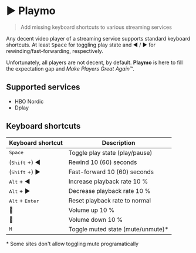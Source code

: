 # ▶️ Playmo

> Add missing keyboard shortcuts to various streaming services

Any decent video player of a streaming service supports standard keyboard shortcuts. At least <kbd>Space</kbd> for toggling play state and ◀️ / ▶️ for rewinding/fast-forwarding, respectively.

Unfortunately, all players are not decent, by default. **Playmo** is here to fill the expectation gap and _Make Players Great Again™_.

## Supported services

- HBO Nordic
- Dplay

## Keyboard shortcuts

| Keyboard shortcut                 | Description                        |
| --------------------------------- | ---------------------------------- |
| <kbd>Space</kbd>                  | Toggle play state (play/pause)     |
| (<kbd>Shift</kbd> +) ◀️           | Rewind 10 (60) seconds             |
| (<kbd>Shift</kbd> +) ▶️           | Fast-forward 10 (60) seconds       |
| <kbd>Alt</kbd> + ◀️               | Increase playback rate 10 %        |
| <kbd>Alt</kbd> + ▶️               | Decrease playback rate 10 %        |
| <kbd>Alt</kbd> + <kbd>Enter</kbd> | Reset playback rate to normal      |
| ️🔼                               | Volume up 10 %                     |
| ️🔽                               | Volume down 10 %                   |
| <kbd>M</kbd>                      | Toggle muted state (mute/unmute)\* |

\* Some sites don't allow toggling mute programatically
